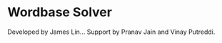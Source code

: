 Wordbase Solver
===============
Developed by James Lin...
Support by Pranav Jain and Vinay Putreddi.
